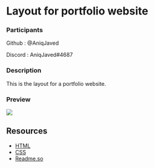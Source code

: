 # Layout for portfolio website


### Participants

Github : @AniqJaved

Discord : AniqJaved#4687

### Description

This is the layout for a portfolio website. 


### Preview


![](multipage.gif)



## Resources

- [HTML](https://html.com/)
- [CSS](https://www.w3.org/Style/CSS/Overview.en.html)
- [Readme.so](https://readme.so/editor)
